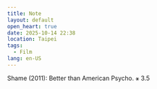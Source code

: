 ```yaml
---
title: Note
layout: default
open_heart: true
date: 2025-10-14 22:38
location: Taipei
tags: 
  - Film
lang: en-US
---
```


Shame (2011): Better than American Psycho. ⚹ 3.5
